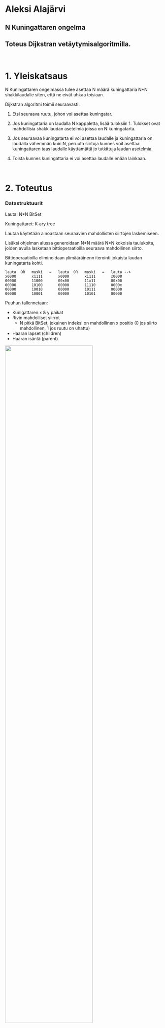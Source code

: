 # Aleksi Alajärvi
##  N Kuningattaren ongelma
## Toteus Dijkstran vetäytymisalgoritmilla.

<br>

# 1. Yleiskatsaus

N Kuningattaren ongelmassa tulee asettaa N määrä kuningattaria N*N shakkilaudalle siten, että ne eivät uhkaa toisiaan.

Dijkstran algoritmi toimii seuraavasti:

1. Etsi seuraava ruutu, johon voi asettaa kuningatar.

2. Jos kuningattaria on laudalla N kappaletta, lisää tuloksiin 1. Tulokset ovat mahdollisia shakkilaudan asetelmia joissa on N kuningatarta.

3. Jos seuraavaa kuningatarta ei voi asettaa laudalle ja kuningattaria on laudalla vähemmän kuin N, peruuta siirtoja kunnes voit asettaa kuningattaren taas laudalle käyttämättä jo tutkittuja laudan asetelmia.

4. Toista kunnes kuningattaria ei voi asettaa laudalle enään lainkaan.

<br>

# 2. Toteutus

### Datastruktuurit

Lauta: N*N BitSet

Kuningattaret: K-ary tree

Lautaa käytetään ainoastaan seuraavien mahdollisten siirtojen laskemiseen.

Lisäksi ohjelman alussa generoidaan N\*N määrä N\*N kokoisia taulukoita, joiden avulla lasketaan bittioperaatioilla seuraava mahdollinen siirto. 

Bittioperaatioilla eliminoidaan ylimääräinenn iterointi jokaista laudan kuningatarta kohti.

```
lauta  OR   maski   =   lauta  OR   maski   =   lauta -->
x0000       x1111       x0000       x1111       x0000
00000       11000       00x00       11x11       00x00
00000       10100       00000       11110       0000x
00000       10010       00000       10111       00000
00000       10001       00000       10101       00000
```

Puuhun tallennetaan:
- Kunigattaren x & y paikat
- Rivin mahdolliset siirrot
  - N pitkä BitSet, jokainen indeksi on mahdollinen x positio (0 jos siirto mahdollinen, 1 jos ruutu on uhattu)
- Haaran lapset (children)
- Haaran isäntä (parent)

<img src="https://upload.wikimedia.org/wikipedia/en/e/e8/Ternary_tree_2.png" width="75%"></img>
> K-ary tree visualisaatio
>
> CC BY 4.0, https://en.wikipedia.org/w/index.php?curid=60823732


<br>

---

### Algoritmi

---

Kirjoitan pseudokoodilla perustoimintaperiaatteen.

Siirtomaskien generointi


```
BitSet[] generateMasks():
    masks = new BitSet[N*N]

    while(N*N kertaa):
        mask = new BitSet(N*N)
        
        mask.set.rows
        mask.set.cols
        mask.set.diagonals

        masks.push(mask)

    return masks
```

Rekursiivinen backtrack algoritmi


```
dijkstra(rootNode) ->


void dijkstra(node):
    if(board.queens === N):
        solutions++

    possibleMoves = board.forEach(lambda(queen) -> board.or(masks[i]))
    
    move = possibleMoves.first
    
    if(move):
        board.set(move)

        nextNode = new Node(move)
        node.addChild(node)
        node.moves.set(curPossibleMoves)

        return dijkstra(netxNode)
    
    else:
        if(node === rootNode && board.queens === N):
            console.log(solutions)
            return

        board.unset(lastMove)
        node.parent.setExplored(this)

        return dijkstra(node.parent)
```

---

### Parannettavaa:
- Monisäikeistys, tällä hetkellä ohjelma on vain yksisäikeinen.
- Java toteutuksessani on paljon ohjelmahaaroja, jotka voisi todennäköisesti saada pois.
- Branchless programming?
- Testaa BitSet vs bool[] nopeus? boolean[8][8] veisi 512 bittiä muistia, kun taas BitSet(N*N) vie tasan 64 bittiä. Operaatiot saattavat olla nopeampia booleanille?
- Piirrä hienompi shakkilauta
- Piirrä kuva puusta, helppo visualisoida. Kaikki puun uloimmat haarat/lehdet ovat N kuningattaren ratkaisuja.
